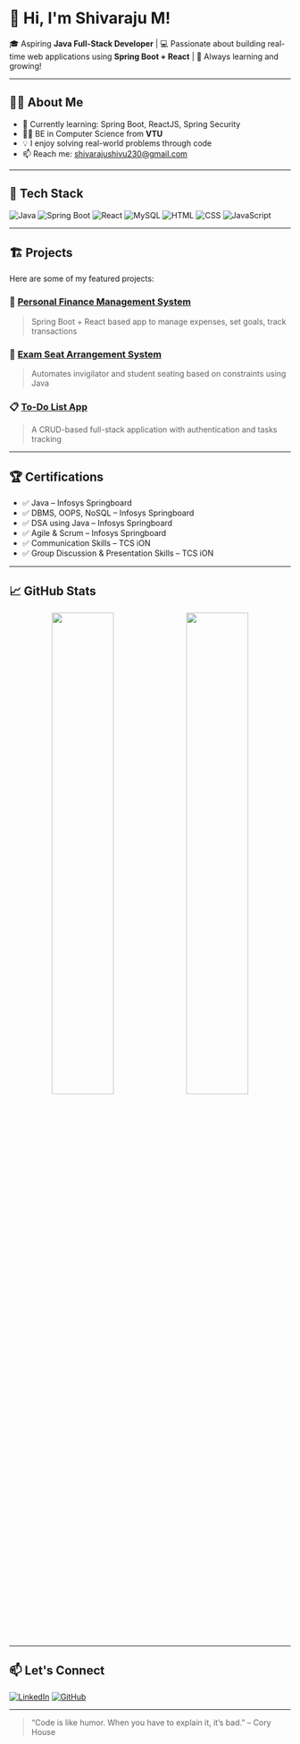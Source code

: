 # 👋 Hi, I'm Shivaraju M!

🎓 Aspiring **Java Full-Stack Developer** | 💻 Passionate about building real-time web applications using **Spring Boot + React** | 🚀 Always learning and growing!

---

## 🧑‍💻 About Me

- 🌱 Currently learning: Spring Boot, ReactJS, Spring Security
- 👨‍🎓 BE in Computer Science from **VTU**
- 💡 I enjoy solving real-world problems through code
- 📫 Reach me: [shivarajushivu230@gmail.com](mailto:shivarajushivu230@gmail.com)

---

## 🔧 Tech Stack

![Java](https://img.shields.io/badge/Java-ED8B00?style=flat-square&logo=java&logoColor=white)
![Spring Boot](https://img.shields.io/badge/Spring_Boot-6DB33F?style=flat-square&logo=spring-boot&logoColor=white)
![React](https://img.shields.io/badge/React-20232A?style=flat-square&logo=react&logoColor=61DAFB)
![MySQL](https://img.shields.io/badge/MySQL-005C84?style=flat-square&logo=mysql&logoColor=white)
![HTML](https://img.shields.io/badge/HTML5-E34F26?style=flat-square&logo=html5&logoColor=white)
![CSS](https://img.shields.io/badge/CSS3-1572B6?style=flat-square&logo=css3&logoColor=white)
![JavaScript](https://img.shields.io/badge/JavaScript-F7DF1E?style=flat-square&logo=javascript&logoColor=black)

---

## 🏗️ Projects

Here are some of my featured projects:

### 💸 [Personal Finance Management System](https://github.com/shivu12339/personal-finance-management)
> Spring Boot + React based app to manage expenses, set goals, track transactions

### 🏫 [Exam Seat Arrangement System](https://github.com/Sudhi27Krishna/Exam-Seat-Arrangement-System.git)
> Automates invigilator and student seating based on constraints using Java

### 📋 [To-Do List App](https://github.com/shivu12339/ToDoListApp)
> A CRUD-based full-stack application with authentication and tasks tracking

---

## 🏆 Certifications

- ✅ Java – Infosys Springboard
- ✅ DBMS, OOPS, NoSQL – Infosys Springboard
- ✅ DSA using Java – Infosys Springboard
- ✅ Agile & Scrum – Infosys Springboard
- ✅ Communication Skills – TCS iON
- ✅ Group Discussion & Presentation Skills – TCS iON

---

## 📈 GitHub Stats

<p align="center">
  <img src="https://github-readme-stats.vercel.app/api?username=shivu12339&show_icons=true&theme=radical" width="47%" />
  <img src="https://github-readme-streak-stats.herokuapp.com/?user=shivu12339&theme=radical" width="47%" />
</p>

---

## 📫 Let's Connect

[![LinkedIn](https://img.shields.io/badge/LinkedIn-blue?style=flat-square&logo=linkedin&logoColor=white)](https://www.linkedin.com/in/shivarajum1)
[![GitHub](https://img.shields.io/badge/GitHub-black?style=flat-square&logo=github&logoColor=white)](https://github.com/shivu12339)

---

> “Code is like humor. When you have to explain it, it’s bad.” – Cory House

